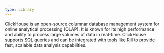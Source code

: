 ```yaml
---
type: Library
---
```


ClickHouse is an open-source columnar database management system for online analytical processing (OLAP). It is known for its high performance and ability to process large volumes of data in real-time. ClickHouse supports SQL queries and can be integrated with tools like Rill to provide fast, scalable data analysis capabilities.